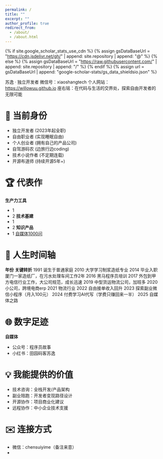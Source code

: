 ```yaml
---
permalink: /
title: ""
excerpt: ""
author_profile: true
redirect_from: 
  - /about/
  - /about.html
---
```


{% if site.google_scholar_stats_use_cdn %}
{% assign gsDataBaseUrl = "https://cdn.jsdelivr.net/gh/" | append: site.repository | append: "@" %}
{% else %}
{% assign gsDataBaseUrl = "https://raw.githubusercontent.com/" | append: site.repository | append: "/" %}
{% endif %}
{% assign url = gsDataBaseUrl | append: "google-scholar-stats/gs_data_shieldsio.json" %}

<span class='anchor' id='about-me'></span>

苏逸 · 独立开发者
微信号：xiaoshangtech
个人网站：https://willowuu.github.io
座右铭：在代码与生活的交界处，探索自由开发者的无限可能


# 🚀 当前身份
- 独立开发者 (2023年起全职)
- 自由职业者 (实现睡眠自由)
- 个人创业者 (拥有自己的产品公司)
- 自驾游码农 (边旅行边coding)
- 技术小说作者 (不定期连载)
- 开源布道师 (持续开源5年+)

# 🏆 代表作
**生产力工具**
  - 1
  - 2
**技术基建**
  - 1
  - 2
**知识产品**
  - 1 [自媒体1000问](https://flowus.cn/1eccf0aa-c91d-4a12-9048-24555f4fbc02)

# 📜 人生时间轴
**年份**	**关键转折**
1991	诞生于普通家庭
2010	大学学习制浆造纸专业
2014	毕业入职厦门一家造纸厂，在污水处理车间工作2年
2016	黑马程序员培训
2017	外包到甲方电信行业工作，大公司规范，成长迅速
2019	中型货运物流公司，加班多
2020	小公司，跨境电商erp
2021	物流行业
2022	自由接单收入回升
2023	探索副业微信小程序（月入100元）
2024	付费学习AI代写（学费只赚回来一半）
2025	自媒体之路

# 🌐 数字足迹
**自媒体**
 - 公众号：程序员故事
 - 小红书：田园码客苏逸

# 💡 我能提供的价值
- 技术咨询：全栈开发/产品架构
- 副业陪跑：开发者变现路径设计
- 开源协作：项目商业化建议
- 远程协作：中小企业技术支援

# ✉️ 连接方式
- 微信：chensuiyime（备注来意）
- 
